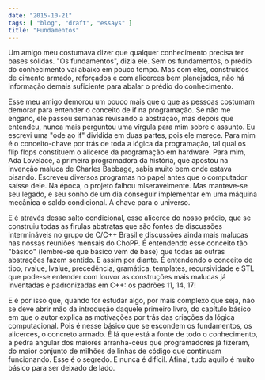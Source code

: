 ```yaml
---
date: "2015-10-21"
tags: [ "blog", "draft", "essays" ]
title: "Fundamentos"
---
```

Um amigo meu costumava dizer que qualquer conhecimento precisa ter bases sólidas. "Os fundamentos", dizia ele. Sem os fundamentos, o prédio do conhecimento vai abaixo em pouco tempo. Mas com eles, construídos de cimento armado, reforçados e com alicerces bem planejados, não há informação demais suficiente para abalar o prédio do conhecimento.

Esse meu amigo demorou um pouco mais que o que as pessoas costumam demorar para entender o conceito de if na programação. Se não me engano, ele passou semanas revisando a abstração, mas depois que entendeu, nunca mais perguntou uma vírgula para mim sobre o assunto. Eu escrevi uma "ode ao if" dividida em duas partes, pois ele merece. Para mim é o conceito-chave por trás de toda a lógica da programação, tal qual os flip flops constituem o alicerce da programação em hardware. Para mim, Ada Lovelace, a primeira programadora da história, que apostou na invenção maluca de Charles Babbage, sabia muito bem onde estava pisando. Escreveu diversos programas no papel antes que o computador saísse dele. Na época, o projeto falhou miseravelmente. Mas manteve-se seu legado, e seu sonho de um dia conseguir implementar em uma máquina mecânica o saldo condicional. A chave para o universo.

E é através desse salto condicional, esse alicerce do nosso prédio, que se construiu todas as firulas abstratas que são fontes de discussões intermináveis no grupo de C/C++ Brasil e discussões ainda mais malucas nas nossas reuniões mensais do ChoPP. É entendendo esse conceito tão "básico" (lembre-se que básico vem de base) que todas as outras abstrações fazem sentido. E assim por diante. É entendendo o conceito de tipo, rvalue, lvalue, precedência, gramática, templates, recursividade e STL que pode-se entender com louvor as construções mais malucas já inventadas e padronizadas em C++: os padrões 11, 14, 17!

E é por isso que, quando for estudar algo, por mais complexo que seja, não se deve abrir mão da introdução daquele primeiro livro, do capítulo básico em que o autor explica as motivações por trás das criações da lógica computacional. Pois é nesse básico que se escondem os fundamentos, os alicerces, o concreto armado. É lá que está a fonte de todo o conhecimento, a pedra angular dos maiores arranha-céus que programadores já fizeram, do maior conjunto de milhões de linhas de código que continuam funcionando. Esse é o segredo. E nunca é difícil. Afinal, tudo aquilo é muito básico para ser deixado de lado.
